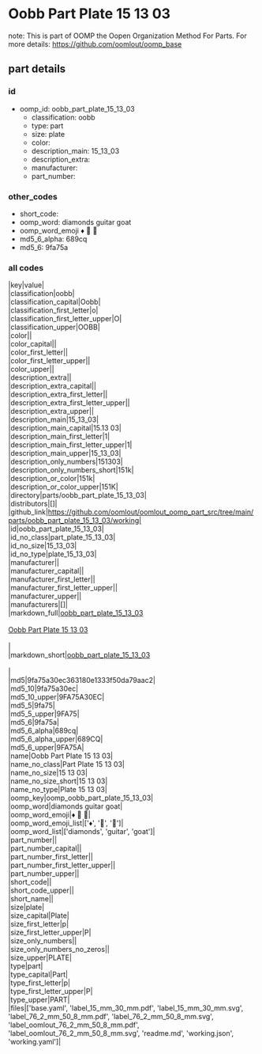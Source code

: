 # Oobb Part Plate 15 13 03  

note: This is part of OOMP the Oopen Organization Method For Parts. For more details: https://github.com/oomlout/oomp_base

##  part details





### id
* oomp_id: oobb_part_plate_15_13_03
  * classification: oobb
  * type: part
  * size: plate
  * color: 
  * description_main: 15_13_03
  * description_extra: 
  * manufacturer: 
  * part_number: 

### other_codes
* short_code: 
* oomp_word: diamonds guitar goat
* oomp_word_emoji :diamonds: :guitar: :goat:
* md5_6_alpha: 689cq
* md5_6: 9fa75a

### all codes 
|key|value|  
|classification|oobb|  
|classification_capital|Oobb|  
|classification_first_letter|o|  
|classification_first_letter_upper|O|  
|classification_upper|OOBB|  
|color||  
|color_capital||  
|color_first_letter||  
|color_first_letter_upper||  
|color_upper||  
|description_extra||  
|description_extra_capital||  
|description_extra_first_letter||  
|description_extra_first_letter_upper||  
|description_extra_upper||  
|description_main|15_13_03|  
|description_main_capital|15.13 03|  
|description_main_first_letter|1|  
|description_main_first_letter_upper|1|  
|description_main_upper|15_13_03|  
|description_only_numbers|151303|  
|description_only_numbers_short|151k|  
|description_or_color|151k|  
|description_or_color_upper|151K|  
|directory|parts/oobb_part_plate_15_13_03|  
|distributors|[]|  
|github_link|https://github.com/oomlout/oomlout_oomp_part_src/tree/main/parts/oobb_part_plate_15_13_03/working|  
|id|oobb_part_plate_15_13_03|  
|id_no_class|part_plate_15_13_03|  
|id_no_size|15_13_03|  
|id_no_type|plate_15_13_03|  
|manufacturer||  
|manufacturer_capital||  
|manufacturer_first_letter||  
|manufacturer_first_letter_upper||  
|manufacturer_upper||  
|manufacturers|[]|  
|markdown_full|[oobb_part_plate_15_13_03](https://github.com/oomlout/oomlout_oomp_part_src/tree/main/parts/oobb_part_plate_15_13_03/working)<br>[](https://github.com/oomlout/oomlout_oomp_part_src/tree/main/parts/oobb_part_plate_15_13_03/working)<br>[Oobb Part Plate 15 13 03](https://github.com/oomlout/oomlout_oomp_part_src/tree/main/parts/oobb_part_plate_15_13_03/working)<br><br>|  
|markdown_short|[oobb_part_plate_15_13_03](https://github.com/oomlout/oomlout_oomp_part_src/tree/main/parts/oobb_part_plate_15_13_03/working)<br><br>|  
|md5|9fa75a30ec363180e1333f50da79aac2|  
|md5_10|9fa75a30ec|  
|md5_10_upper|9FA75A30EC|  
|md5_5|9fa75|  
|md5_5_upper|9FA75|  
|md5_6|9fa75a|  
|md5_6_alpha|689cq|  
|md5_6_alpha_upper|689CQ|  
|md5_6_upper|9FA75A|  
|name|Oobb Part Plate 15 13 03|  
|name_no_class|Part Plate 15 13 03|  
|name_no_size|15 13 03|  
|name_no_size_short|15 13 03|  
|name_no_type|Plate 15 13 03|  
|oomp_key|oomp_oobb_part_plate_15_13_03|  
|oomp_word|diamonds guitar goat|  
|oomp_word_emoji|:diamonds: :guitar: :goat:|  
|oomp_word_emoji_list|[':diamonds:', ':guitar:', ':goat:']|  
|oomp_word_list|['diamonds', 'guitar', 'goat']|  
|part_number||  
|part_number_capital||  
|part_number_first_letter||  
|part_number_first_letter_upper||  
|part_number_upper||  
|short_code||  
|short_code_upper||  
|short_name||  
|size|plate|  
|size_capital|Plate|  
|size_first_letter|p|  
|size_first_letter_upper|P|  
|size_only_numbers||  
|size_only_numbers_no_zeros||  
|size_upper|PLATE|  
|type|part|  
|type_capital|Part|  
|type_first_letter|p|  
|type_first_letter_upper|P|  
|type_upper|PART|  
|files|['base.yaml', 'label_15_mm_30_mm.pdf', 'label_15_mm_30_mm.svg', 'label_76_2_mm_50_8_mm.pdf', 'label_76_2_mm_50_8_mm.svg', 'label_oomlout_76_2_mm_50_8_mm.pdf', 'label_oomlout_76_2_mm_50_8_mm.svg', 'readme.md', 'working.json', 'working.yaml']|  
